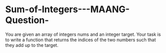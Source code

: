 # Sum-of-Integers---MAANG-Question-
You are given an array of integers nums and an integer target.  Your task is to write a function that returns the indices  of the two numbers such that they add up to the target.
